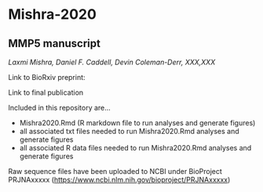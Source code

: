 # Mishra-2020
## MMP5 manuscript

*Laxmi Mishra, Daniel F. Caddell, Devin Coleman-Derr, XXX,XXX*

Link to BioRxiv preprint:

Link to final publication

Included in this repository are...
+ Mishra2020.Rmd (R markdown file to run analyses and generate figures)
+ all associated txt files needed to run Mishra2020.Rmd analyses and generate figures
+ all associated R data files needed to run Mishra2020.Rmd analyses and generate figures

Raw sequence files have been uploaded to NCBI under BioProject PRJNAxxxxx (https://www.ncbi.nlm.nih.gov/bioproject/PRJNAxxxxx)
